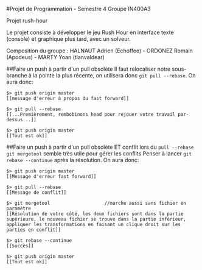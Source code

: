#Projet de Programmation - Semestre 4
Groupe IN400A3

Projet rush-hour

Le projet consiste à développer le jeu Rush Hour en interface texte (console) et graphique plus tard, avec un solveur.

Composition du groupe :
HALNAUT Adrien (Echoffee) - ORDONEZ Romain (Apodeus) - MARTY Yoan (tlanvaldear)

##Faire un push à partir d'un pull obsolète
Il faut relocaliser notre sous-branche à la pointe la plus récente,
on utilisera donc `git pull --rebase`. On aura donc:

```
$> git push origin master
[[message d'erreur à propos du fast forward]]

$> git pull --rebase
[[...Premièrement, rembobinons head pour rejouer votre travail par-dessus...]]

$> git push origin master
[[Tout est ok]]
```

##Faire un push à partir d'un pull obsolète ET conflit lors du `pull --rebase`
`git mergetool` semble très utile pour gérer les conflits
Penser à lancer `git rebase --continue` après la résolution. On aura donc:
```
$> git push origin master
[[Message d'erreur fast forward]]

$> git pull --rebase
[[Message de conflit]]

$> git mergetool					//marche aussi sans fichier en paramètre
[[Résolution de votre côté, les deux fichiers sont dans la partie supérieure, le nouveau fichier se trouve dans la partie inférieur, appliquer les transformations en faisant un clique droit sur les parties en conflit]]

$> git rebase --continue
[[Succès]]

$> git push origin master
[[Tout est ok]]
```